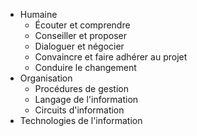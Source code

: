 - Humaine
	- Écouter et comprendre
	- Conseiller et proposer
	- Dialoguer et négocier
	- Convaincre et faire adhérer au projet
	- Conduire le changement
- Organisation
	- Procédures de gestion
	- Langage de l'information
	- Circuits d'information
- Technologies de l'information